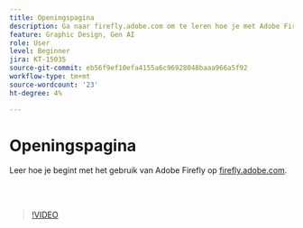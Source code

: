 ```yaml
---
title: Openingspagina
description: Ga naar firefly.adobe.com om te leren hoe je met Adobe Firefly begint
feature: Graphic Design, Gen AI
role: User
level: Beginner
jira: KT-15035
source-git-commit: eb56f9ef10efa4155a6c96928048baaa966a5f92
workflow-type: tm+mt
source-wordcount: '23'
ht-degree: 4%

---
```


# Openingspagina

Leer hoe je begint met het gebruik van Adobe Firefly op [firefly.adobe.com](https://firefly.adobe.com/).

<br> 

>[!VIDEO](https://video.tv.adobe.com/v/3427607?quality=12&learn=on&hidetitle=true)

